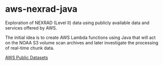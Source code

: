 # aws-nexrad-java
Exploration of NEXRAD (Level II) data using publicly available data and services offered by AWS.

The initial idea is to create AWS Lambda functions using Java that will act on the NOAA S3 volume scan archives and later investigate the processing of real-time chunk data.

[AWS Public Datasets](https://aws.amazon.com/public-datasets/nexrad/)
